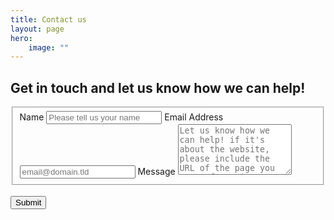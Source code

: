 ```yaml
---
title: Contact us
layout: page
hero:
    image: ""
---
```

## Get in touch and let us know how we can help!

<form id="fs-frm" name="simple-contact-form" accept-charset="utf-8" action="https://formspree.io/f/xeqnjwda" method="post">
  <fieldset id="fs-frm-inputs">
    <label for="full-name" class="label">Name</label>
    <input type="text" name="name" id="full-name" placeholder="Please tell us your name" required="" class="required input is-danger">
    <label for="email-address" class="label">Email Address</label>
    <input type="email" name="_replyto" id="email-address" placeholder="email@domain.tld" required="" class="required email input is-danger">
    <label for="message" class="label">Message</label>
    <textarea rows="5" name="message" id="message" placeholder="Let us know how we can help! if it's about the website, please include the URL of the page you are referencing." required="" class="required textarea input is-danger"></textarea>
    <input type="hidden" name="_subject" id="email-subject" value="Contact Form Submission">
  </fieldset>
  <br>
  <input type="submit" value="Submit" class="button">
</form>
